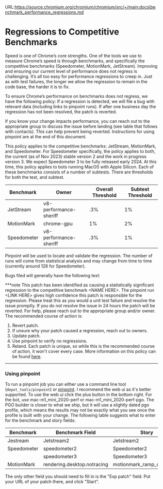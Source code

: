 URL:https://source.chromium.org/chromium/chromium/src/+/main:docs\benchmark_performance_regressions.md
# Regressions to Competitive Benchmarks

Speed is one of Chrome’s core strengths. One of the tools we use to
measure Chrome’s speed is through benchmarks, and specifically the
competitive benchmarks (Speedometer, MotionMark, JetStream). Improving and ensuring our current level of
performance does not regress is challenging. It’s all too easy for
performance regressions to creep in. Just as with test failures, the
longer we allow the regression to remain in the code base, the harder
it is to fix.

To ensure Chrome’s performance on benchmarks does not regress, we have the following
policy: If a regression is detected, we will file a bug with relevant
data (including links to pinpoint runs). If after one business day the
regression has not been resolved, the patch is reverted.

If you know your change impacts performance, you can reach out to the
appropriate group to discuss the issue before landing (see table that
follows with contacts). This can help prevent being reverted. Instructions for using
pinpoint are at the end of this document.

This policy applies to the competitive benchmarks: JetStream,
MotionMark, and Speedometer. For Speedometer specifically, the policy applies
to both, the current (as of Nov 2023) stable version 2 and the work in progress
version 3. We expect Speedometer 3 to be fully released early 2024. At this
time, this policy applies to bots running MacOS with Apple Silicon. Each of
these benchmarks consists of a number of subtests. There are thresholds for
both the test, and subtest.

| Benchmark   | Owner                  | Overall Threshold | Subtest Threshold |
|-------------|------------------------|-------------------|-------------------|
| JetStream   | v8-performance-sheriff |               .3% |                1% |
| MotionMark  | chrome-gpu             |                1% |                2% |
| Speedometer | v8-performance-sheriff |               .3% |                1% |

Pinpoint will be used to locate and validate the regression. The
number of runs will come from statistical analysis and may
change from time to time (currently around 128 for Speedometer).

Bugs filed will generally have the following text:

***note
This patch has been identified as causing a statistically significant
regression to the competitive benchmark &lt;NAME HERE&gt;. The pinpoint run
&lt;LINK HERE&gt; gives high confidence this patch is responsible for the
regression. Please treat this as you would a unit test failure and
resolve the issue promptly. If you do not resolve the issue in 24
hours the patch will be reverted. For help, please reach out to the
appropriate group and/or owner.
The recommended course of action is:
1. Revert patch.
2. If unsure why your patch caused a regression, reach out to owners.
3. Update patch.
4. Use pinpoint to verify no regressions.
5. Reland.
Each patch is unique, so while this is the recommended course of action, it won't cover every case.
More information on this policy can be found [here](https://chromium.googlesource.com/chromium/src/+/main/docs/benchmark_performance_regressions.md).
***

### Using pinpoint

To run a pinpoint job you can either use a command line tool
(```depot_tools/pinpoint```) or [pinpoint](https://pinpoint-dot-chromeperf.appspot.com/).
I recommend the web ui as it's better supported. To use the web ui click the plus button in the
bottom right. For the bot, use mac-m1_mini_2020-perf or mac-m1_mini_2020-perf-pgo. The PGO
builder is closer to what we ship, but it will use a slightly dated pgo profile, which means
the results may not be exactly what you see once the profile is built with your change. The
following table suggests what to enter for the benchmark and story fields:

|Benchmark    | Benchmark Field             | Story                      |
|-------------|-----------------------------|----------------------------|
| Jestream    | Jetstream2                  | Jetstream2                 |
| Speedometer | speedometer2                | Speedometer2               |
|             | speedometer3                | Speedometer3               |
| MotionMark  | rendering.desktop.notracing | motionmark_ramp_composite  |

The only other field you should need to fill in is the "Exp patch" field. Put your URL of your
patch there, and click "Start".